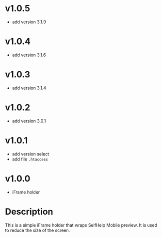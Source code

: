 # v1.0.5
 - add version 3.1.9

# v1.0.4
 - add version 3.1.6

# v1.0.3
 - add version 3.1.4

# v1.0.2
 - add version 3.0.1

# v1.0.1
 - add version select
 - add file `.htaccess`

# v1.0.0
- iFrame holder

# Description
This is a simple iFrame holder that wraps SelfHelp Mobile preview. It is used to reduce the size of the screen.